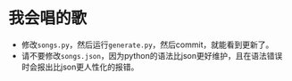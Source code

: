 # 我会唱的歌

- 修改`songs.py`，然后运行`generate.py`，然后commit，就能看到更新了。
- 请不要修改`songs.json`，因为python的语法比json更好维护，且在语法错误时会报出比json更人性化的报错。